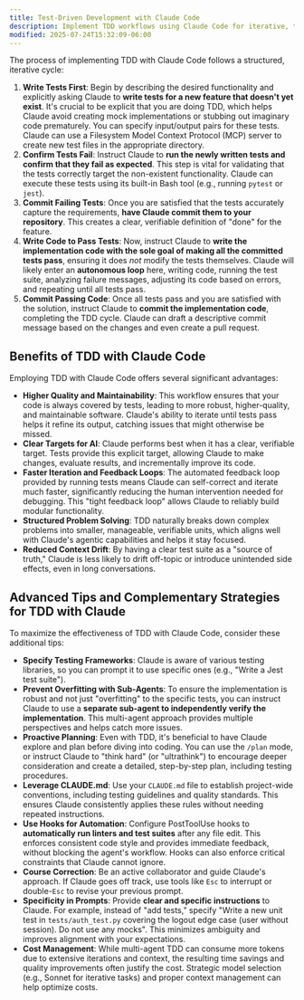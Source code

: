 ```yaml
---
title: Test-Driven Development with Claude Code
description: Implement TDD workflows using Claude Code for iterative, test-first development with automated feedback loops.
modified: 2025-07-24T15:32:09-06:00
---
```


The process of implementing TDD with Claude Code follows a structured, iterative cycle:

1. **Write Tests First**: Begin by describing the desired functionality and explicitly asking Claude to **write tests for a new feature that doesn't yet exist**. It's crucial to be explicit that you are doing TDD, which helps Claude avoid creating mock implementations or stubbing out imaginary code prematurely. You can specify input/output pairs for these tests. Claude can use a Filesystem Model Context Protocol (MCP) server to create new test files in the appropriate directory.
2. **Confirm Tests Fail**: Instruct Claude to **run the newly written tests and confirm that they fail as expected**. This step is vital for validating that the tests correctly target the non-existent functionality. Claude can execute these tests using its built-in Bash tool (e.g., running `pytest` or `jest`).
3. **Commit Failing Tests**: Once you are satisfied that the tests accurately capture the requirements, **have Claude commit them to your repository**. This creates a clear, verifiable definition of "done" for the feature.
4. **Write Code to Pass Tests**: Now, instruct Claude to **write the implementation code with the sole goal of making all the committed tests pass**, ensuring it does _not_ modify the tests themselves. Claude will likely enter an **autonomous loop** here, writing code, running the test suite, analyzing failure messages, adjusting its code based on errors, and repeating until all tests pass.
5. **Commit Passing Code**: Once all tests pass and you are satisfied with the solution, instruct Claude to **commit the implementation code**, completing the TDD cycle. Claude can draft a descriptive commit message based on the changes and even create a pull request.

## Benefits of TDD with Claude Code

Employing TDD with Claude Code offers several significant advantages:

- **Higher Quality and Maintainability**: This workflow ensures that your code is always covered by tests, leading to more robust, higher-quality, and maintainable software. Claude's ability to iterate until tests pass helps it refine its output, catching issues that might otherwise be missed.
- **Clear Targets for AI**: Claude performs best when it has a clear, verifiable target. Tests provide this explicit target, allowing Claude to make changes, evaluate results, and incrementally improve its code.
- **Faster Iteration and Feedback Loops**: The automated feedback loop provided by running tests means Claude can self-correct and iterate much faster, significantly reducing the human intervention needed for debugging. This "tight feedback loop" allows Claude to reliably build modular functionality.
- **Structured Problem Solving**: TDD naturally breaks down complex problems into smaller, manageable, verifiable units, which aligns well with Claude's agentic capabilities and helps it stay focused.
- **Reduced Context Drift**: By having a clear test suite as a "source of truth," Claude is less likely to drift off-topic or introduce unintended side effects, even in long conversations.

## Advanced Tips and Complementary Strategies for TDD with Claude

To maximize the effectiveness of TDD with Claude Code, consider these additional tips:

- **Specify Testing Frameworks**: Claude is aware of various testing libraries, so you can prompt it to use specific ones (e.g., "Write a Jest test suite").
- **Prevent Overfitting with Sub-Agents**: To ensure the implementation is robust and not just "overfitting" to the specific tests, you can instruct Claude to use a **separate sub-agent to independently verify the implementation**. This multi-agent approach provides multiple perspectives and helps catch more issues.
- **Proactive Planning**: Even with TDD, it's beneficial to have Claude explore and plan before diving into coding. You can use the `/plan` mode, or instruct Claude to "think hard" (or "ultrathink") to encourage deeper consideration and create a detailed, step-by-step plan, including testing procedures.
- **Leverage CLAUDE.md**: Use your `CLAUDE.md` file to establish project-wide conventions, including testing guidelines and quality standards. This ensures Claude consistently applies these rules without needing repeated instructions.
- **Use Hooks for Automation**: Configure PostToolUse hooks to **automatically run linters and test suites** after any file edit. This enforces consistent code style and provides immediate feedback, without blocking the agent's workflow. Hooks can also enforce critical constraints that Claude cannot ignore.
- **Course Correction**: Be an active collaborator and guide Claude's approach. If Claude goes off track, use tools like `Esc` to interrupt or double-`Esc` to revise your previous prompt.
- **Specificity in Prompts**: Provide **clear and specific instructions** to Claude. For example, instead of "add tests," specify "Write a new unit test in `tests/auth_test.py` covering the logout edge case (user without session). Do not use any mocks". This minimizes ambiguity and improves alignment with your expectations.
- **Cost Management**: While multi-agent TDD can consume more tokens due to extensive iterations and context, the resulting time savings and quality improvements often justify the cost. Strategic model selection (e.g., Sonnet for iterative tasks) and proper context management can help optimize costs.
